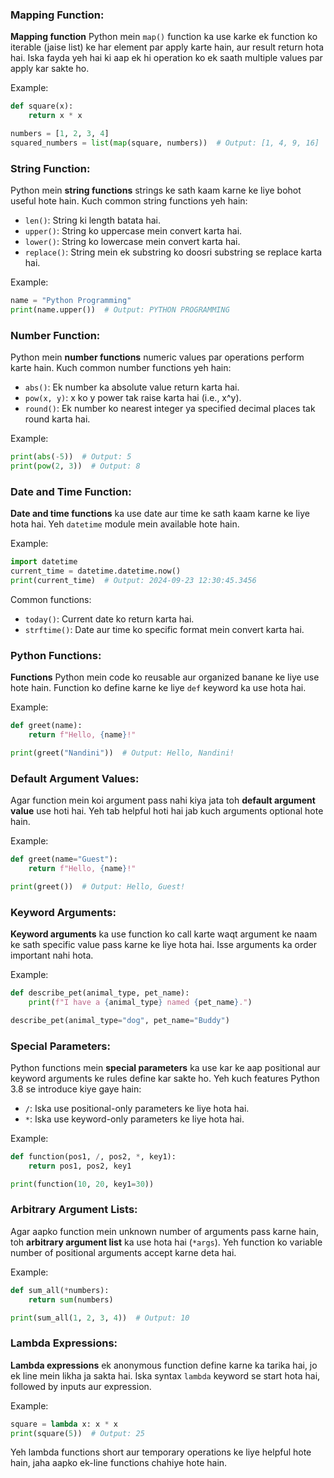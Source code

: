 ### Mapping Function:
**Mapping function** Python mein `map()` function ka use karke ek function ko iterable (jaise list) ke har element par apply karte hain, aur result return hota hai. Iska fayda yeh hai ki aap ek hi operation ko ek saath multiple values par apply kar sakte ho.

Example:
```python
def square(x):
    return x * x

numbers = [1, 2, 3, 4]
squared_numbers = list(map(square, numbers))  # Output: [1, 4, 9, 16]
```

### String Function:
Python mein **string functions** strings ke sath kaam karne ke liye bohot useful hote hain. Kuch common string functions yeh hain:
- `len()`: String ki length batata hai.
- `upper()`: String ko uppercase mein convert karta hai.
- `lower()`: String ko lowercase mein convert karta hai.
- `replace()`: String mein ek substring ko doosri substring se replace karta hai.

Example:
```python
name = "Python Programming"
print(name.upper())  # Output: PYTHON PROGRAMMING
```

### Number Function:
Python mein **number functions** numeric values par operations perform karte hain. Kuch common number functions yeh hain:
- `abs()`: Ek number ka absolute value return karta hai.
- `pow(x, y)`: x ko y power tak raise karta hai (i.e., x^y).
- `round()`: Ek number ko nearest integer ya specified decimal places tak round karta hai.

Example:
```python
print(abs(-5))  # Output: 5
print(pow(2, 3))  # Output: 8
```

### Date and Time Function:
**Date and time functions** ka use date aur time ke sath kaam karne ke liye hota hai. Yeh `datetime` module mein available hote hain. 

Example:
```python
import datetime
current_time = datetime.datetime.now()
print(current_time)  # Output: 2024-09-23 12:30:45.3456
```

Common functions:
- `today()`: Current date ko return karta hai.
- `strftime()`: Date aur time ko specific format mein convert karta hai.

### Python Functions:
**Functions** Python mein code ko reusable aur organized banane ke liye use hote hain. Function ko define karne ke liye `def` keyword ka use hota hai.

Example:
```python
def greet(name):
    return f"Hello, {name}!"

print(greet("Nandini"))  # Output: Hello, Nandini!
```

### Default Argument Values:
Agar function mein koi argument pass nahi kiya jata toh **default argument value** use hoti hai. Yeh tab helpful hoti hai jab kuch arguments optional hote hain.

Example:
```python
def greet(name="Guest"):
    return f"Hello, {name}!"

print(greet())  # Output: Hello, Guest!
```

### Keyword Arguments:
**Keyword arguments** ka use function ko call karte waqt argument ke naam ke sath specific value pass karne ke liye hota hai. Isse arguments ka order important nahi hota.

Example:
```python
def describe_pet(animal_type, pet_name):
    print(f"I have a {animal_type} named {pet_name}.")

describe_pet(animal_type="dog", pet_name="Buddy")
```

### Special Parameters:
Python functions mein **special parameters** ka use kar ke aap positional aur keyword arguments ke rules define kar sakte ho. Yeh kuch features Python 3.8 se introduce kiye gaye hain:
- `/`: Iska use positional-only parameters ke liye hota hai.
- `*`: Iska use keyword-only parameters ke liye hota hai.

Example:
```python
def function(pos1, /, pos2, *, key1):
    return pos1, pos2, key1

print(function(10, 20, key1=30))
```

### Arbitrary Argument Lists:
Agar aapko function mein unknown number of arguments pass karne hain, toh **arbitrary argument list** ka use hota hai (`*args`). Yeh function ko variable number of positional arguments accept karne deta hai.

Example:
```python
def sum_all(*numbers):
    return sum(numbers)

print(sum_all(1, 2, 3, 4))  # Output: 10
```

### Lambda Expressions:
**Lambda expressions** ek anonymous function define karne ka tarika hai, jo ek line mein likha ja sakta hai. Iska syntax `lambda` keyword se start hota hai, followed by inputs aur expression.

Example:
```python
square = lambda x: x * x
print(square(5))  # Output: 25
```

Yeh lambda functions short aur temporary operations ke liye helpful hote hain, jaha aapko ek-line functions chahiye hote hain.
